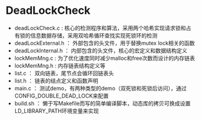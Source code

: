# DeadLockCheck
- deadLockCheck.c    :  核心的检测程序和算法，采用两个哈希实现请求锁和占有锁的信息数据存储，采用双哈希循环查找实现死锁环的检测
- deadLockExternal.h ： 外部包含的头文件，用于替换mutex lock相关的函数
- deadLockInternal.h ： 内部包含的头文件，核心的宏定义和数据结构定义
- lockMemMng.c       :  为了优化速度同时减少malloc和free次数而设计的内存链表
- lockMemMng.h       :  内存链表结构定义等
- list.c             ： 双向链表，尾节点会循环回链表头
- list.h             ： 链表的结点定义和函数声明
- main.c             ： 测试demo，有两种类型的demo（双死锁和死锁后访问），通过CONFIG_DOUBLE_DEAD_LOCK来配置
- build.sh           ： 懒于写Makefile而写的简单编译脚本，动态库的拷贝可换成设置LD_LIBRARY_PATH环境变量来实现
